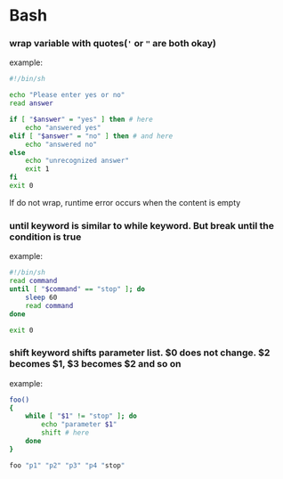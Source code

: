 # Bash
### wrap variable with quotes(`'` or `"` are both okay)
example:
``` bash
#!/bin/sh

echo "Please enter yes or no"
read answer

if [ "$answer" = "yes" ] then # here
	echo "answered yes"
elif [ "$answer" = "no" ] then # and here
	echo "answered no"
else
	echo "unrecognized answer"
	exit 1
fi
exit 0
```
If do not wrap, runtime error occurs when the content is empty

### until keyword is similar to while keyword. But break until the condition is true

example:
```bash
#!/bin/sh
read command
until [ "$command" == "stop" ]; do
	sleep 60
	read command
done

exit 0
```

### shift keyword shifts parameter list. $0 does not change. $2 becomes $1, $3 becomes $2 and so on

example:
```bash
foo()
{
	while [ "$1" != "stop" ]; do
		echo "parameter $1"
		shift # here
	done
}

foo "p1" "p2" "p3" "p4 "stop"
```